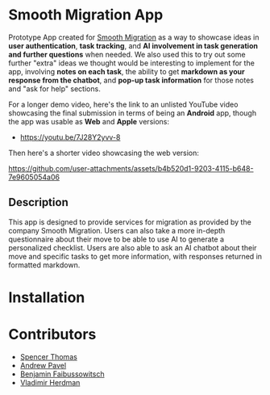 # Smooth Migration App
Prototype App created for [Smooth Migration](https://smoothmigration.net/) as a way to showcase
ideas in **user authentication**, **task tracking**, and **AI involvement in task generation and further
questions** when needed.  We also used this to try out some further "extra" ideas we thought would
be interesting to implement for the app, involving **notes on each task**, the ability to get **markdown
as your response from the chatbot**, and **pop-up task information** for those notes and "ask for help" sections.

For a longer demo video, here's the link to an unlisted YouTube video showcasing the final submission in terms
of being an **Android** app, though the app was usable as **Web** and **Apple** versions:
- https://youtu.be/7J28Y2yvv-8

Then here's a shorter video showcasing the web version:

https://github.com/user-attachments/assets/b4b520d1-9203-4115-b648-7e9605054a06
## Description
This app is designed to provide services for migration as provided by the company Smooth Migration.
Users can also take a more in-depth questionnaire about their move to be able to use AI to generate a personalized checklist.
Users are also able to ask an AI chatbot about their move and specific tasks to get more information, with responses returned
in formatted markdown.
# Installation

# Contributors
- [Spencer Thomas](https://github.com/RealGenius1)
- [Andrew Pavel](https://github.com/apotb)
- [Benjamin Faibussowitsch](https://github.com/Ben-Faib)
- [Vladimir Herdman](https://github.com/Vladimir-Herdman)

